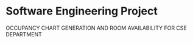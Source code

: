 # Software Engineering Project

OCCUPANCY CHART GENERATION AND ROOM AVAILABILITY FOR CSE DEPARTMENT

